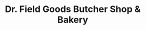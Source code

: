 ---
title: "Dr. Field Goods Butcher Shop & Bakery"
url: /santa-fe/dr-field-goods-butcher-shop-und-bakery/
shop: Metzgerei
---